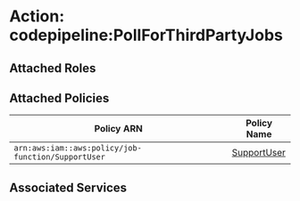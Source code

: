 # Action: codepipeline:PollForThirdPartyJobs

## Attached Roles

## Attached Policies

| Policy ARN | Policy Name |
|------------|-------------|
| `arn:aws:iam::aws:policy/job-function/SupportUser` | [SupportUser](../policies.md#supportuser) |

## Associated Services

